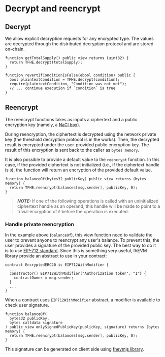 # Decrypt and reencrypt

## Decrypt

We allow explicit decryption requests for any encrypted type.
The values are decrypted through the distributed decryption protocol and are stored on-chain.

```solidity
function getTotalSupply() public view returns (uint32) {
  return TFHE.decrypt(totalSupply);
}

function revertIfConditionIsFalse(ebool condition) public {
  bool plaintextCondition = TFHE.decrypt(condition);
  require(plaintextCondition, "Condition was not met");
  // ... continue execution if `condition` is true
}
```

## Reencrypt

The reencrypt functions takes as inputs a ciphertext and a public encryption key (namely, a [NaCl box](https://nacl.cr.yp.to/index.html)).

During reencryption, the ciphertext is decrypted using the network private key (the threshold decryption protocol is in the works).
Then, the decrypted result is encrypted under the user-provided public encryption key.
The result of this encryption is sent back to the caller as `bytes memory`.

It is also possible to provide a default value to the `reencrypt` function.
In this case, if the provided ciphertext is not initialized (i.e., if the ciphertext handle is `0`), the function will return an encryption of the provided default value.

```solidity
function balanceOf(bytes32 publicKey) public view returns (bytes memory) {
  return TFHE.reencrypt(balances[msg.sender], publicKey, 0);
}
```

> **_NOTE:_** If one of the following operations is called with an uninitialized ciphertext handle as an operand, this handle will be made to point to a trivial encryption of `0` before the operation is executed.

### Handle private reencryption

In the example above (`balanceOf`), this view function need to validate the user to prevent anyone to reencrypt any user's balance. To prevent this, the user provides a signature of the provided public key. The best way to do it is to use [EIP-712 standard](https://eips.ethereum.org/EIPS/eip-712). Since this is something very useful, fhEVM library provide an abstract to use in your contract:

```solidity
contract EncryptedERC20 is EIP712WithModifier {
  ...
  constructor() EIP712WithModifier("Authorization token", "1") {
    contractOwner = msg.sender;
  }
  ...
}
```

When a contract uses `EIP712WithModifier` abstract, a modifier is available to check user signature.

```solidity
function balanceOf(
  bytes32 publicKey,
  bytes calldata signature
) public view onlySignedPublicKey(publicKey, signature) returns (bytes memory) {
  return TFHE.reencrypt(balances[msg.sender], publicKey, 0);
}
```

This signature can be generated on client side using [fhevmjs library](../client/reencryption.md).
